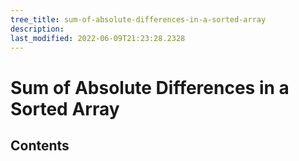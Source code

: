 ```yaml
---
tree_title: sum-of-absolute-differences-in-a-sorted-array
description: 
last_modified: 2022-06-09T21:23:28.2328
---
```


# Sum of Absolute Differences in a Sorted Array

## Contents
